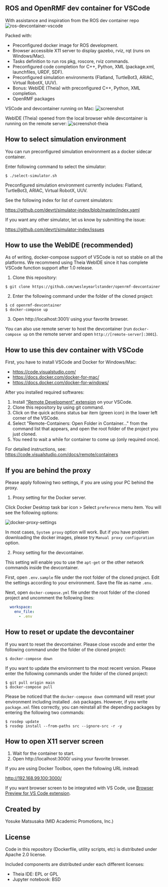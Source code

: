 ROS and OpenRMF dev container for VSCode
----------------------------
With assistance and inspiration from the ROS dev container repo ![ros-devcontainer-vscode](https://github.com/devrt/ros-devcontainer-vscode)

Packed with:
- Preconfigured docker image for ROS development.
- Browser accessible X11 server to display gazebo, rviz, rqt (runs on Windows/Mac).
- Tasks definition to run ros pkg, roscore, rviz commands.
- Preconfigured code completion for C++, Python, XML (package.xml, launchfiles, URDF, SDF).
- Preconfigured simulation environments (Flatland, TurtleBot3, ARIAC, Virtual RobotX, UUV).
- Bonus: WebIDE (Theia) with preconfigured C++, Python, XML completion.
- OpenRMF packages

VSCode and devcontainer running on Mac:
![screenshot](https://user-images.githubusercontent.com/18067/58605055-8dc84980-82d1-11e9-8ee5-dc969fcb2ae1.png)

WebIDE (Theia) opened from the local browser while devcontainer is running on the remote server:
![screenshot-theia](https://user-images.githubusercontent.com/18067/59972289-58a8d180-95c7-11e9-86fd-7d271684e8b3.PNG)

How to select simulation environment
-------------------------------------
You can run preconfigured simulation environment as a docker sidecar container.

Enter following command to select the simulator:
```shell
$ ./select-simulator.sh
```

Preconfigured simulation environment currently includes: Flatland, TurtleBot3, ARIAC, Virtual RobotX, UUV.

See the following index for list of current simulators:

https://github.com/devrt/simulator-index/blob/master/index.yaml

If you want any other simulator, let us know by submitting the issue:

https://github.com/devrt/simulator-index/issues

How to use the WebIDE (recommended)
-------------------------------------
As of writing, docker-compose support of VSCode is not so stable on all the platforms.
We recommend using Theia WebIDE since it has complete VSCode function support after 1.0 release.

1. Clone this repository:
```shell
$ git clone https://github.com/wesleyearlstander/openrmf-devcontainer
```

2. Enter the following command under the folder of the cloned project:
```shell
$ cd openrmf-devcontainer
$ docker-compose up
```

3. Open http://localhost:3001/ using your favorite browser.

You can also use remote server to host the devcontainer (run `docker-compose up` on the remote server and open `http://[remote-server]:3001`).

How to use this dev container with VSCode
-----------------------------------------
First, you have to install VSCode and Docker for Windows/Mac:
- https://code.visualstudio.com/
- https://docs.docker.com/docker-for-mac/
- https://docs.docker.com/docker-for-windows/

After you installed required softwares:

1. Install ["Remote Development" extension](https://marketplace.visualstudio.com/items?itemName=ms-vscode-remote.vscode-remote-extensionpack) on your VSCode.
2. Clone this repository by using git command.
3. Click on the quick actions status bar item (green icon) in the lower left corner of the VSCode.
4. Select "Remote-Containers: Open Folder in Container..." from the command list that appears, and open the root folder of the project you just cloned.
5. You need to wait a while for container to come up (only required once).

For detailed instructions, see:
https://code.visualstudio.com/docs/remote/containers

If you are behind the proxy
-----------------------------

Please apply following two settings, if you are using your PC behind the proxy.

1. Proxy setting for the Docker server.

Click Docker Desktop task bar icon > Select `preference` menu item. You will see the following options:

![docker-proxy-settings](https://user-images.githubusercontent.com/18067/59744551-c4302d80-92ad-11e9-9b20-cc873a53a8bb.png)

In most cases, `System proxy` option will work. But if you have problem downloading the docker images, please try `Manual proxy configuration` option.

2. Proxy setting for the devcontainer.

This setting will enable you to use the `apt-get` or the other network commands inside the devcontainer.

First, open `.env.sample` file under the root folder of the cloned project.
Edit the settings according to your environment.
Save the file as name `.env`.

Next, open `docker-compose.yml` file under the root folder of the cloned project and uncomment the following lines:
```yaml
  workspace:
    env_file:
      - .env
```

How to reset or update the devcontainer
---------------------------------------

If you want to reset the devcontainer. Please close vscode and enter the following command under the folder of the cloned project:
```shell
$ docker-compose down
```

If you want to update the environment to the most recent version. Please enter the following commands under the folder of the cloned project:
```shell
$ git pull origin main
$ docker-compose pull
```

Please be noticed that the `docker-compose down` command will reset your environment including installed `.deb` packages. However, if you write `package.xml` files correctly, you can reinstall all the depending packages by entering the following two commands:
```shell
$ rosdep update
$ rosdep install --from-paths src --ignore-src -r -y
```

How to open X11 server screen
-----------------------------

1. Wait for the container to start.
2. Open http://localhost:3000/ using your favorite browser.

If you are using Docker Toolbox, open the following URL instead:

http://192.168.99.100:3000/

If you want browser screen to be integrated with VS Code, use [Browser Preview for VS Code extension](https://marketplace.visualstudio.com/items?itemName=auchenberg.vscode-browser-preview).

Created by
----------
Yosuke Matsusaka (MID Academic Promotions, Inc.)

License
-------
Code in this repository (Dockerfile, utility scripts, etc) is distributed under Apache 2.0 license.

Included components are distributed under each different licenses:
- Theia IDE: EPL or GPL
- Jupyter notebook: BSD